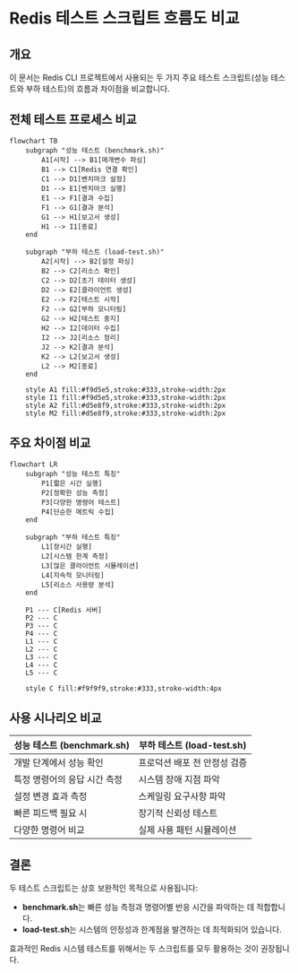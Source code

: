 # Redis 테스트 스크립트 흐름도 비교

## 개요
이 문서는 Redis CLI 프로젝트에서 사용되는 두 가지 주요 테스트 스크립트(성능 테스트와 부하 테스트)의 흐름과 차이점을 비교합니다.

## 전체 테스트 프로세스 비교

```mermaid
flowchart TB
    subgraph "성능 테스트 (benchmark.sh)"
        A1[시작] --> B1[매개변수 파싱]
        B1 --> C1[Redis 연결 확인]
        C1 --> D1[벤치마크 설정]
        D1 --> E1[벤치마크 실행]
        E1 --> F1[결과 수집]
        F1 --> G1[결과 분석]
        G1 --> H1[보고서 생성]
        H1 --> I1[종료]
    end

    subgraph "부하 테스트 (load-test.sh)"
        A2[시작] --> B2[설정 파싱]
        B2 --> C2[리소스 확인]
        C2 --> D2[초기 데이터 생성]
        D2 --> E2[클라이언트 생성]
        E2 --> F2[테스트 시작]
        F2 --> G2[부하 모니터링]
        G2 --> H2[테스트 중지]
        H2 --> I2[데이터 수집]
        I2 --> J2[리소스 정리]
        J2 --> K2[결과 분석]
        K2 --> L2[보고서 생성]
        L2 --> M2[종료]
    end

    style A1 fill:#f9d5e5,stroke:#333,stroke-width:2px
    style I1 fill:#f9d5e5,stroke:#333,stroke-width:2px
    style A2 fill:#d5e8f9,stroke:#333,stroke-width:2px
    style M2 fill:#d5e8f9,stroke:#333,stroke-width:2px
```

## 주요 차이점 비교

```mermaid
flowchart LR
    subgraph "성능 테스트 특징"
        P1[짧은 시간 실행]
        P2[정확한 성능 측정]
        P3[다양한 명령어 테스트]
        P4[단순한 메트릭 수집]
    end

    subgraph "부하 테스트 특징"
        L1[장시간 실행]
        L2[시스템 한계 측정]
        L3[많은 클라이언트 시뮬레이션]
        L4[지속적 모니터링]
        L5[리소스 사용량 분석]
    end

    P1 --- C[Redis 서버]
    P2 --- C
    P3 --- C
    P4 --- C
    L1 --- C
    L2 --- C
    L3 --- C
    L4 --- C
    L5 --- C

    style C fill:#f9f9f9,stroke:#333,stroke-width:4px
```

## 사용 시나리오 비교

| 성능 테스트 (benchmark.sh) | 부하 테스트 (load-test.sh) |
|---------------------------|---------------------------|
| 개발 단계에서 성능 확인 | 프로덕션 배포 전 안정성 검증 |
| 특정 명령어의 응답 시간 측정 | 시스템 장애 지점 파악 |
| 설정 변경 효과 측정 | 스케일링 요구사항 파악 |
| 빠른 피드백 필요 시 | 장기적 신뢰성 테스트 |
| 다양한 명령어 비교 | 실제 사용 패턴 시뮬레이션 |

## 결론
두 테스트 스크립트는 상호 보완적인 목적으로 사용됩니다:
- **benchmark.sh**는 빠른 성능 측정과 명령어별 반응 시간을 파악하는 데 적합합니다.
- **load-test.sh**는 시스템의 안정성과 한계점을 발견하는 데 최적화되어 있습니다.

효과적인 Redis 시스템 테스트를 위해서는 두 스크립트를 모두 활용하는 것이 권장됩니다.
